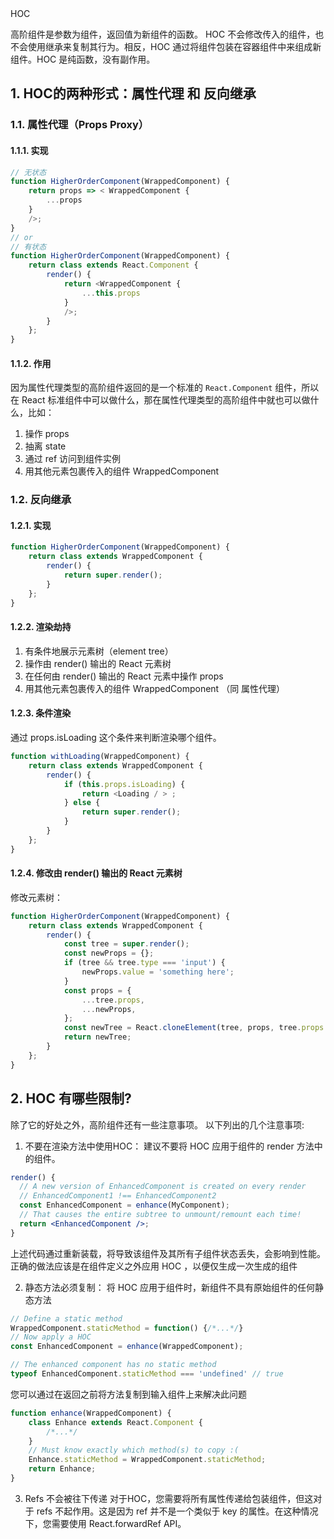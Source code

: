 <div class="title">HOC</div>

高阶组件是参数为组件，返回值为新组件的函数。
HOC 不会修改传入的组件，也不会使用继承来复制其行为。相反，HOC 通过将组件包装在容器组件中来组成新组件。HOC 是纯函数，没有副作用。

## 1. HOC的两种形式：属性代理 和 反向继承

### 1.1. 属性代理（Props Proxy）

#### 1.1.1. 实现

``` js
// 无状态
function HigherOrderComponent(WrappedComponent) {
    return props => < WrappedComponent {
        ...props
    }
    />;
}
// or
// 有状态
function HigherOrderComponent(WrappedComponent) {
    return class extends React.Component {
        render() {
            return <WrappedComponent {
                ...this.props
            }
            />;
        }
    };
}
```

#### 1.1.2. 作用

因为属性代理类型的高阶组件返回的是一个标准的 `React.Component` 组件，所以在 React 标准组件中可以做什么，那在属性代理类型的高阶组件中就也可以做什么，比如：

1. 操作 props
2. 抽离 state
3. 通过 ref 访问到组件实例
4. 用其他元素包裹传入的组件 WrappedComponent

### 1.2. 反向继承

#### 1.2.1. 实现

``` js
function HigherOrderComponent(WrappedComponent) {
    return class extends WrappedComponent {
        render() {
            return super.render();
        }
    };
}
```

#### 1.2.2. 渲染劫持

1. 有条件地展示元素树（element tree）
2. 操作由 render() 输出的 React 元素树
3. 在任何由 render() 输出的 React 元素中操作 props
4. 用其他元素包裹传入的组件 WrappedComponent （同 属性代理）

#### 1.2.3. 条件渲染

通过 props.isLoading 这个条件来判断渲染哪个组件。

``` js
function withLoading(WrappedComponent) {
    return class extends WrappedComponent {
        render() {
            if (this.props.isLoading) {
                return <Loading / > ;
            } else {
                return super.render();
            }
        }
    };
}
```

#### 1.2.4. 修改由 render() 输出的 React 元素树

修改元素树：

``` js
function HigherOrderComponent(WrappedComponent) {
    return class extends WrappedComponent {
        render() {
            const tree = super.render();
            const newProps = {};
            if (tree && tree.type === 'input') {
                newProps.value = 'something here';
            }
            const props = {
                ...tree.props,
                ...newProps,
            };
            const newTree = React.cloneElement(tree, props, tree.props.children);
            return newTree;
        }
    };
}
```

## 2. HOC 有哪些限制?

除了它的好处之外，高阶组件还有一些注意事项。 以下列出的几个注意事项:

1. 不要在渲染方法中使用HOC： 建议不要将 HOC 应用于组件的 render 方法中的组件。

``` jsx
render() {
  // A new version of EnhancedComponent is created on every render
  // EnhancedComponent1 !== EnhancedComponent2
  const EnhancedComponent = enhance(MyComponent);
  // That causes the entire subtree to unmount/remount each time!
  return <EnhancedComponent />;
}
```

上述代码通过重新装载，将导致该组件及其所有子组件状态丢失，会影响到性能。正确的做法应该是在组件定义之外应用 HOC ，以便仅生成一次生成的组件

2. 静态方法必须复制： 将 HOC 应用于组件时，新组件不具有原始组件的任何静态方法

``` jsx
// Define a static method
WrappedComponent.staticMethod = function() {/*...*/}
// Now apply a HOC
const EnhancedComponent = enhance(WrappedComponent);

// The enhanced component has no static method
typeof EnhancedComponent.staticMethod === 'undefined' // true
```

您可以通过在返回之前将方法复制到输入组件上来解决此问题

``` js
function enhance(WrappedComponent) {
    class Enhance extends React.Component {
        /*...*/
    }
    // Must know exactly which method(s) to copy :(
    Enhance.staticMethod = WrappedComponent.staticMethod;
    return Enhance;
}
```

3. Refs 不会被往下传递 对于HOC，您需要将所有属性传递给包装组件，但这对于 refs 不起作用。这是因为 ref 并不是一个类似于 key 的属性。在这种情况下，您需要使用 React.forwardRef API。

